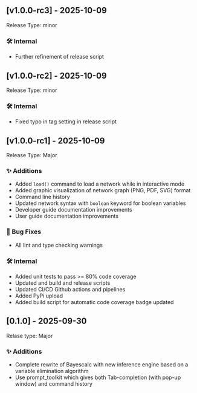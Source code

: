## [v1.0.0-rc3] - 2025-10-09

Release Type: minor

### 🛠 Internal
- Further refinement of release script

## [v1.0.0-rc2] - 2025-10-09

Release Type: minor

### 🛠 Internal
- Fixed typo in tag setting in release script 

## [v1.0.0-rc1] - 2025-10-09

Release Type: Major

### ✨ Additions
- Added `load()` command to load a network while in interactive mode
- Added graphic visualization of network graph (PNG, PDF, SVG) format
- Command line history
- Updated network syntax with `boolean` keyword for boolean variables
- Developer guide documentation improvements
- User guide documentation improvements

### 🐛 Bug Fixes
- All lint and type checking warnings 

### 🛠 Internal
- Added unit tests to pass >= 80% code coverage
- Updated and build and release scripts
- Updated CI/CD Github actions and pipelines
- Added PyPi upload
- Added build script for automatic code coverage badge updated

## [0.1.0] - 2025-09-30

Relase type: Major

### ✨ Additions
- Complete rewrite of Bayescalc with new inference engine based on a variable elimination algorithm
- Use prompt_toolkit which gives both Tab-completion (with pop-up window) and command history


